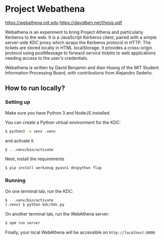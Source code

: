 # Project Webathena

<https://webathena.mit.edu>
<https://davidben.net/thesis.pdf>

Webathena is an experiment to bring Project Athena and particularly
Kerberos to the web. It is a JavaScript Kerberos client, paired with a
simple server-side KDC proxy which wraps the Kerberos protocol in
HTTP. The tickets are stored locally in HTML localStorage. It provides
a cross-origin protocol using postMessage to forward service tickets
to web applications needing access to the user's credentials.

Webathena is written by David Benjamin and Alan Huang of the MIT
Student Information Processing Board, with contributions from Alejandro
Sedeño.

## How to run locally?

### Setting up

Make sure you have Python 3 and NodeJS installed.

You can create a Python virtual environment for the KDC:

```sh
$ python3 -m venv .venv
```

and activate it

```sh
$ . .venv/bin/activate
```

Next, install the requirements 

```sh
$ pip install werkzeug pyasn1 dnspython flup
```

### Running

On one terminal tab, run the KDC:

```sh
$ . .venv/bin/activate
(.venv) $ python kdc/kdc.py
```

On another terminal tab, run the WebAthena server:

```sh
$ npm run server
```

Finally, your local WebAthena will be accessible on `http://localhost:8000`


